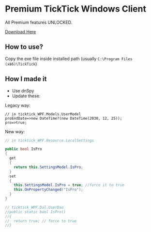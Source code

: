# Premium TickTick Windows Client

All Premium features UNLOCKED.

[Download Here](https://github.com/yazdipour/cracked-ticktick-windows/releases)

## How to use? 

Copy the exe file inside installed path (usually `C:\Program Files (x86)\TickTick`)

## How I made it

- Use dnSpy
- Update these:

Legacy way:

```
// in ticktick_WPF.Models.UserModel
proEndDate=>new DateTime?(new DateTime(2030, 12, 25));
pro=>true;
```

New way:

```c#
// in ticktick_WPF.Resource.LocalSettings

public bool IsPro
{
  get
  {
    return this.SettingsModel.IsPro;
  }
  set
  {
    this.SettingsModel.IsPro = true; //force it to true
    this.OnPropertyChanged("IsPro");
  }
}

// ticktick_WPF.Dal.UserDao
//public static bool IsPro()
//{
//  return true; // force to true
//}
```
